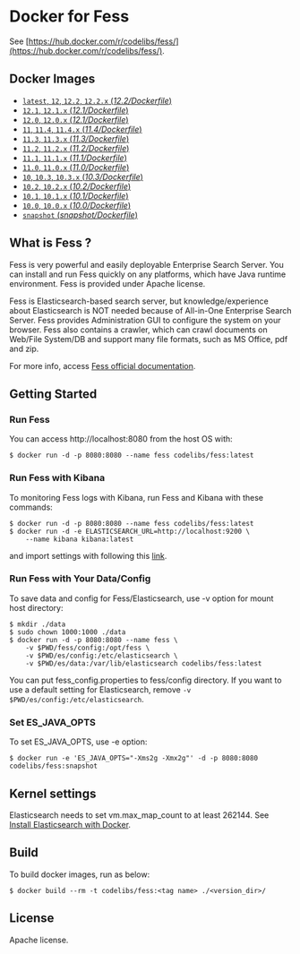 Docker for Fess
=====

See [https://hub.docker.com/r/codelibs/fess/](https://hub.docker.com/r/codelibs/fess/).

## Docker Images

-   [`latest`, `12`, `12.2`, `12.2.x` (*12.2/Dockerfile*)](https://github.com/codelibs/docker-fess/blob/master/12.2/Dockerfile)
-   [`12.1`, `12.1.x` (*12.1/Dockerfile*)](https://github.com/codelibs/docker-fess/blob/master/12.1/Dockerfile)
-   [`12.0`, `12.0.x` (*12.1/Dockerfile*)](https://github.com/codelibs/docker-fess/blob/master/12.0/Dockerfile)
-   [`11`, `11.4`, `11.4.x` (*11.4/Dockerfile*)](https://github.com/codelibs/docker-fess/blob/master/11.4/Dockerfile)
-   [`11.3`, `11.3.x` (*11.3/Dockerfile*)](https://github.com/codelibs/docker-fess/blob/master/11.3/Dockerfile)
-   [`11.2`, `11.2.x` (*11.2/Dockerfile*)](https://github.com/codelibs/docker-fess/blob/master/11.2/Dockerfile)
-   [`11.1`, `11.1.x` (*11.1/Dockerfile*)](https://github.com/codelibs/docker-fess/blob/master/11.1/Dockerfile)
-   [`11.0`, `11.0.x` (*11.0/Dockerfile*)](https://github.com/codelibs/docker-fess/blob/master/11.0/Dockerfile)
-   [`10`, `10.3`, `10.3.x` (*10.3/Dockerfile*)](https://github.com/codelibs/docker-fess/blob/master/10.3/Dockerfile)
-   [`10.2`, `10.2.x` (*10.2/Dockerfile*)](https://github.com/codelibs/docker-fess/blob/master/10.2/Dockerfile)
-   [`10.1`, `10.1.x` (*10.1/Dockerfile*)](https://github.com/codelibs/docker-fess/blob/master/10.1/Dockerfile)
-   [`10.0`, `10.0.x` (*10.0/Dockerfile*)](https://github.com/codelibs/docker-fess/blob/master/10.0/Dockerfile)
-   [`snapshot` (*snapshot/Dockerfile*)](https://github.com/codelibs/docker-fess/blob/master/snapshot/Dockerfile)

## What is Fess ?

Fess is very powerful and easily deployable Enterprise Search Server. You can install and run Fess quickly on any platforms, which have Java runtime environment. Fess is provided under Apache license.

Fess is Elasticsearch-based search server, but knowledge/experience about Elasticsearch is NOT needed because of All-in-One Enterprise Search Server. Fess provides Administration GUI to configure the system on your browser. Fess also contains a crawler, which can crawl documents on Web/File System/DB and support many file formats, such as MS Office, pdf and zip.

For more info, access [Fess official documentation](http://fess.codelibs.org/).

## Getting Started

### Run Fess

You can access http://localhost:8080 from the host OS with:

```console
$ docker run -d -p 8080:8080 --name fess codelibs/fess:latest
```

### Run Fess with Kibana

To monitoring Fess logs with Kibana, run Fess and Kibana with these commands:

```console
$ docker run -d -p 8080:8080 --name fess codelibs/fess:latest
$ docker run -d -e ELASTICSEARCH_URL=http://localhost:9200 \
    --name kibana kibana:latest
```

and import settings with following this [link](https://github.com/codelibs/fess/blob/master/src/main/assemblies/extension/kibana/README.md).

### Run Fess with Your Data/Config

To save data and config for Fess/Elasticsearch, use -v option for mount host directory:

```console
$ mkdir ./data
$ sudo chown 1000:1000 ./data
$ docker run -d -p 8080:8080 --name fess \
    -v $PWD/fess/config:/opt/fess \
    -v $PWD/es/config:/etc/elasticsearch \
    -v $PWD/es/data:/var/lib/elasticsearch codelibs/fess:latest
```

You can put fess_config.properties to fess/config directory.
If you want to use a default setting for Elasticsearch, remove `-v $PWD/es/config:/etc/elasticsearch`.

### Set ES\_JAVA\_OPTS

To set ES\_JAVA\_OPTS, use -e option:

```console
$ docker run -e 'ES_JAVA_OPTS="-Xms2g -Xmx2g"' -d -p 8080:8080 codelibs/fess:snapshot
```

## Kernel settings

Elasticsearch needs to set vm.max_map_count to  at least 262144. See [Install Elasticsearch with Docker](https://www.elastic.co/guide/en/elasticsearch/reference/current/docker.html#docker-cli-run-prod-mode).

## Build

To build docker images, run as below:

```console
$ docker build --rm -t codelibs/fess:<tag name> ./<version_dir>/
```

## License

Apache license.
